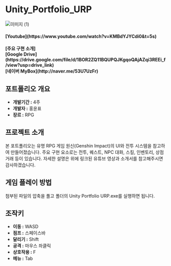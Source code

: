 # Unity_Portfolio_URP
![이미지 (1)](https://github.com/yunpu1004/Unity_Portfolio_URP/assets/53960432/fbe0aa72-f28f-497e-a5f5-8a0512d16ff1)

<h4 align="left"><b>[Youtube](https://www.youtube.com/watch?v=KMBdYJYCdi0&t=5s)</b></h1> 
<h4 align="left"><b>[주요 구현 소개]<br>[Google Drive](https://drive.google.com/file/d/1BOR2ZQ11BQUPQJKgqoQAjAZqi3REEi_f/view?usp=drive_link)<br>[네이버 MyBox](http://naver.me/53U7UzFr)</b></h1> 

## 포트폴리오 개요
- **개발기간 :** 4주
- **개발자 :** 홍윤표
- **장르 :** RPG

## 프로젝트 소개
본 포트폴리오는 유명 RPG 게임 원신(Genshin Impact)의 UI와 전투 시스템을 참고하여 만들어졌습니다. 주요 구현 요소로는 전투, 퀘스트, NPC 대화, 스킬, 인벤토리, 상점 거래 등이 있습니다. 자세한 설명은 위에 링크된 유튜브 영상과 소개서를 참고해주시면 감사하겠습니다.   

## 게임 플레이 방법 
첨부된 파일의 압축을 풀고 폴더의 Unity Portfolio URP.exe를 실행하면 됩니다.

## 조작키
- **이동 :** WASD
- **점프 :** 스페이스바
- **달리기 :** Shift
- **공격 :** 마우스 좌클릭
- **상호작용 :** F
- **메뉴 :** Tab
